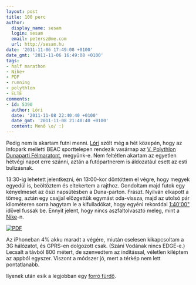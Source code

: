 ```yaml
---
layout: post
title: 100 perc
author:
  display_name: sesam
  login: sesam
  email: petersz@me.com
  url: http://sesam.hu
date: '2011-11-06 17:49:08 +0100'
date_gmt: '2011-11-06 16:49:08 +0100'
tags:
- half marathon
- Nike+
- PDF
- running
- polythlon
- ELTE
comments:
- id: 5390
  author: Lóri
  date: '2011-11-08 22:40:40 +0100'
  date_gmt: '2011-11-08 21:40:40 +0100'
  content: Menő \o/ :)
---
```


Pedig nem is akartam futni menni. [Lóri](http://lorimennimaraton.com) szólt még a hét közepén, hogy az Infopark melletti BEAC sporttelepen rendezik vasárnap az [V. Polythlon Dunaparti Félmaratont](http://polythlon.elte.hu/content/view/515/1), megyünk-e. Nem feltétlen akartam az egyetlen hétvégi napot erre szánni, aztán a futópartnerem is áldozatául esett az esti bulizásnak.

13:30-ig lehetett jelentkezni, én 13:00-kor döntöttem el végre, hogy megyek egyedül is, beöltöztem és eltekertem a rajthoz. Gondoltam majd futok egy kényelmeset az őszi napsütésben a Duna-parton. Frászt. Nyilván elkapott a tömeg, aztán egy csajjal előzgettük egymást oda-vissza, majd az utolsó pár kilométeren sorra hagytam le a kifulladókat, hogy egyéni rekorddal [1:40'00"](http://nikerunning.nike.com/nikeos/p/nikeplus/en_EMEA/plus/#//runs/gps/76293891/1171035520) idővel fussak be. Ennyit jelent, hogy nincs aszfaltolvasztó meleg, mint a [Nike](http://sesam.hu/2011/09/05/26th-nike-half-marathon)-n.

[![PDF](https://img.skitch.com/20111106-nbkbbhinsg45fdmugnqinw6tuq.jpg)](http://nikerunning.nike.com/nikeos/p/nikeplus/en_EMEA/plus/#//runs/gps/76293891/1171035520)

Az iPhoneban 4% akku maradt a végére, miután cselesen kikapcsoltam a 3G hálózatot, és GPRS-en dolgozott csak. (Száni Vodának nincs EDGE-e.) Lecsalt a távból 800 métert, de szenvedtem az indítással, véletlen kiléptem az appból egyszer. Viszont a módszer jó, mert a térkép nem lett pontatlanabb.

Ilyenek után esik a legjobban egy [forró fürdő](http://cilihebrentch.blogspot.com/2011/11/engedek-meg.html).
